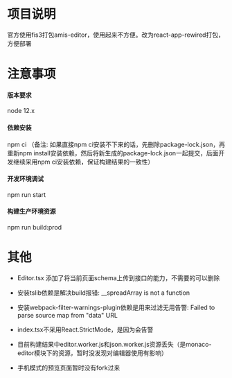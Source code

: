 # 项目说明
官方使用fis3打包amis-editor，使用起来不方便。改为react-app-rewired打包，方便部署

# 注意事项
#### 版本要求
node 12.x

#### 依赖安装
npm ci
（备注: 如果直接npm ci安装不下来的话，先删除package-lock.json，再重新npm install安装依赖，然后将新生成的package-lock.json一起提交，后面开发继续采用npm ci安装依赖，保证构建结果的一致性）

#### 开发环境调试
npm run start

#### 构建生产环境资源
npm run build:prod

# 其他
* Editor.tsx 添加了将当前页面schema上传到接口的能力，不需要的可以删除

* 安装tslib依赖是解决build报错: __spreadArray is not a function

* 安装webpack-filter-warnings-plugin依赖是用来过滤无用告警: Failed to parse source map from "data" URL

* index.tsx不采用React.StrictMode，是因为会告警

* 目前构建结果中editor.worker.js和json.worker.js资源丢失（是monaco-editor模块下的资源，暂时没发现对编辑器使用有影响）

* 手机模式的预览页面暂时没有fork过来
